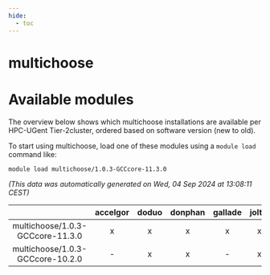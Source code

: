 ```yaml
---
hide:
  - toc
---
```


multichoose
===========

# Available modules


The overview below shows which multichoose installations are available per HPC-UGent Tier-2cluster, ordered based on software version (new to old).

To start using multichoose, load one of these modules using a `module load` command like:

```shell
module load multichoose/1.0.3-GCCcore-11.3.0
```

*(This data was automatically generated on Wed, 04 Sep 2024 at 13:08:11 CEST)*  

| |accelgor|doduo|donphan|gallade|joltik|shinx|skitty|
| :---: | :---: | :---: | :---: | :---: | :---: | :---: | :---: |
|multichoose/1.0.3-GCCcore-11.3.0|x|x|x|x|x|-|x|
|multichoose/1.0.3-GCCcore-10.2.0|-|x|x|-|x|-|x|
